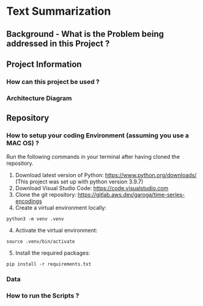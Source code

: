 # Text Summarization

## Background - What is the Problem being addressed in this Project ?

## Project Information

### How can this project be used ?

### Architecture Diagram

<!-- <center>
    <img src="./images/encoding-examples.png" width=600/>
</center> -->

## Repository

### How to setup your coding Environment (assuming you use a MAC OS) ?

Run the following commands in your terminal after having cloned the repository.

1. Download latest version of Python: https://www.python.org/downloads/ (This project was set up with python version 3.9.7)
2. Download Visual Studio Code: https://code.visualstudio.com
3. Clone the git repository: https://gitlab.aws.dev/garoga/time-series-encodings
3. Create a virtual environment locally:
```
python3 -m venv .venv
```
4. Activate the virtual environment: 
```
source .venv/bin/activate
```
5. Install the required packages:

```
pip install -r requirements.txt
```

### Data

### How to run the Scripts ?